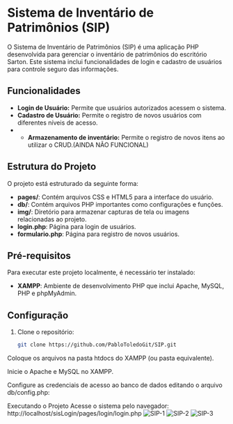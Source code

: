 # Sistema de Inventário de Patrimônios (SIP)

O Sistema de Inventário de Patrimônios (SIP) é uma aplicação PHP desenvolvida para gerenciar o inventário de patrimônios do escritório Sarton. Este sistema inclui funcionalidades de login e cadastro de usuários para controle seguro das informações.

## Funcionalidades

- **Login de Usuário:** Permite que usuários autorizados acessem o sistema.
- **Cadastro de Usuário:** Permite o registro de novos usuários com diferentes níveis de acesso.
- - **Armazenamento de inventário:** Permite o registro de novos itens ao utilizar o CRUD.(AINDA NÃO FUNCIONAL)

## Estrutura do Projeto

O projeto está estruturado da seguinte forma:

- **pages/**: Contém arquivos CSS e HTML5 para a interface do usuário.
- **db/**: Contém arquivos PHP importantes como configurações e funções.
- **img/**: Diretório para armazenar capturas de tela ou imagens relacionadas ao projeto.
- **login.php**: Página para login de usuários.
- **formulario.php**: Página para registro de novos usuários.

## Pré-requisitos

Para executar este projeto localmente, é necessário ter instalado:

- **XAMPP**: Ambiente de desenvolvimento PHP que inclui Apache, MySQL, PHP e phpMyAdmin.

## Configuração

1. Clone o repositório:

   ```bash
   git clone https://github.com/PabloToledoGit/SIP.git
Coloque os arquivos na pasta htdocs do XAMPP (ou pasta equivalente).

Inicie o Apache e MySQL no XAMPP.

Configure as credenciais de acesso ao banco de dados editando o arquivo db/config.php:

Executando o Projeto
Acesse o sistema pelo navegador: http://localhost/sisLogin/pages/login/login.php
![SIP-1](https://github.com/PabloToledoGit/SIP/assets/132606113/8957c533-256b-48b8-9339-07e35499549b)
![SIP-2](https://github.com/PabloToledoGit/SIP/assets/132606113/91df8f97-9bb6-4c79-8197-bfcc4fe47420)
![SIP-3](https://github.com/PabloToledoGit/SIP/assets/132606113/cbb46969-43e4-4347-9e31-c21c53c86893)


